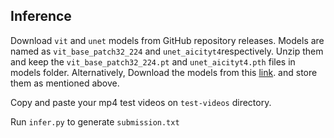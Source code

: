 ## Inference

Download `vit` and `unet` models from GitHub repository releases. Models are named as `vit_base_patch32_224` and `unet_aicityt4`respectively. Unzip them and keep the `vit_base_patch32_224.pt` and `unet_aicityt4.pth` files in models folder.
Alternatively, Download the models from this [link](https://drive.google.com/file/d/1J9psH6M5LwR09e0kGAsuvOnRMZRqVDH2/view?usp=sharing).  and store them as mentioned above.

Copy and paste your mp4 test videos on `test-videos` directory. 

Run `infer.py` to generate `submission.txt`
